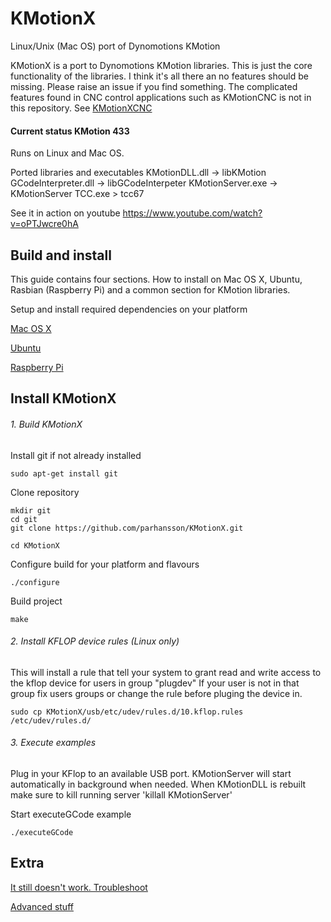 KMotionX
========

Linux/Unix (Mac OS) port of Dynomotions KMotion

KMotionX is a port to Dynomotions KMotion libraries.
This is just the core functionality of the libraries. I think it's all there an no features should be missing.
Please raise an issue if you find something.
The complicated features found in CNC control applications such as KMotionCNC is not in this repository. 
See [KMotionXCNC](https://github.com/parhansson/KMotionXCNC "CNC application")

#### Current status KMotion 433

Runs on Linux and Mac OS.

Ported libraries and executables
KMotionDLL.dll -> libKMotion
GCodeInterpreter.dll -> libGCodeInterpeter
KMotionServer.exe -> KMotionServer
TCC.exe > tcc67


See it in action on youtube
https://www.youtube.com/watch?v=oPTJwcre0hA

## Build and install
This guide contains four sections. How to install on Mac OS X, Ubuntu, Rasbian (Raspberry Pi) and a common section for KMotion libraries.

Setup and install required dependencies on your platform

[Mac OS X](KMotionX/doc/MacOSX.md)

[Ubuntu](KMotionX/doc/Ubuntu.md)

[Raspberry Pi](KMotionX/doc/RaspberryPi.md)

## Install KMotionX

###### 1. Build KMotionX
Install git if not already installed
```
sudo apt-get install git
```

Clone repository
```
mkdir git
cd git
git clone https://github.com/parhansson/KMotionX.git
```

```
cd KMotionX
```
Configure build for your platform and flavours
```
./configure
```
Build project
```
make
```

###### 2. Install KFLOP device rules (Linux only)
This will install a rule that tell your system to grant read and write access to the kflop device for users in group "plugdev"
If your user is not in that group fix users groups or change the rule before pluging the device in.
```
sudo cp KMotionX/usb/etc/udev/rules.d/10.kflop.rules /etc/udev/rules.d/
```

###### 3. Execute examples
Plug in your KFlop to an available USB port.
KMotionServer will start automatically in background when needed.
When KMotionDLL is rebuilt make sure to kill running server 'killall KMotionServer'

Start executeGCode example
```
./executeGCode
```

## Extra

[It still doesn't work. Troubleshoot](KMotionX/doc/Troubleshooting.md)


[Advanced stuff](KMotionX/doc/Advanced.md)
